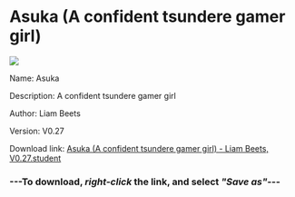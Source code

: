 # Asuka (A confident tsundere gamer girl)

<img src = "https://raw.githubusercontent.com/Arbiter1223/Koukou-Gurashi-Custom-Students/master/Students/Files/Asuka%20(A%20confident%20tsundere%20gamer%20girl).png">

Name: Asuka

Description: A confident tsundere gamer girl

Author: Liam Beets

Version: V0.27

Download link: <a href="https://raw.githubusercontent.com/Arbiter1223/Koukou-Gurashi-Custom-Students/master/Students/Files/Asuka%20(A%20confident%20tsundere%20gamer%20girl)%20-%20Liam%20Beets%2C%20V0.27.student">Asuka (A confident tsundere gamer girl) - Liam Beets, V0.27.student</a>

### ---**To download, _right-click_ the link, and select _"Save as"_**---

